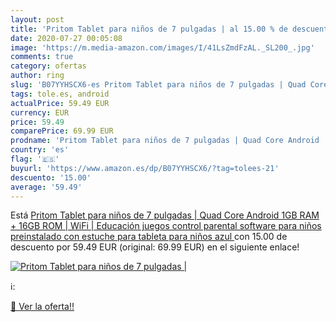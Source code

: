 ```yaml
---
layout: post
title: 'Pritom Tablet para niños de 7 pulgadas | al 15.00 % de descuento'
date: 2020-07-27 00:05:08
image: 'https://m.media-amazon.com/images/I/41LsZmdFzAL._SL200_.jpg'
comments: true
category: ofertas
author: ring
slug: 'B07YYHSCX6-es Pritom Tablet para niños de 7 pulgadas | Quad Core Android...'
tags: tole.es, android
actualPrice: 59.49 EUR
currency: EUR
price: 59.49
comparePrice: 69.99 EUR
prodname: 'Pritom Tablet para niños de 7 pulgadas | Quad Core Android  1GB RAM + 16GB ROM | WiFi | Educación  juegos  control parental  software para niños preinstalado con estuche para tableta para niños  azul '
country: 'es'
flag: '🇪🇸'
buyurl: 'https://www.amazon.es/dp/B07YYHSCX6/?tag=tolees-21'
descuento: '15.00'
average: '59.49'
---
```


Está [Pritom Tablet para niños de 7 pulgadas | Quad Core Android  1GB RAM + 16GB ROM | WiFi | Educación  juegos  control parental  software para niños preinstalado con estuche para tableta para niños  azul ](https://www.amazon.es/dp/B07YYHSCX6/?tag=tolees-21) con 15.00 de descuento por 59.49 EUR (original: 69.99 EUR) en el siguiente enlace!

[![Pritom Tablet para niños de 7 pulgadas |](https://m.media-amazon.com/images/I/41LsZmdFzAL._SL200_.jpg)](https://www.amazon.es/dp/B07YYHSCX6/?tag=tolees-21)

ℹ️:


[🛒 Ver la oferta!!](https://www.amazon.es/dp/B07YYHSCX6/?tag=tolees-21)
